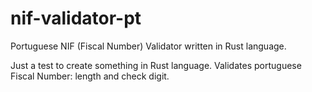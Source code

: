 # nif-validator-pt
Portuguese NIF (Fiscal Number) Validator written in Rust language.

Just a test to create something in Rust language. Validates portuguese Fiscal Number: length and check digit.
